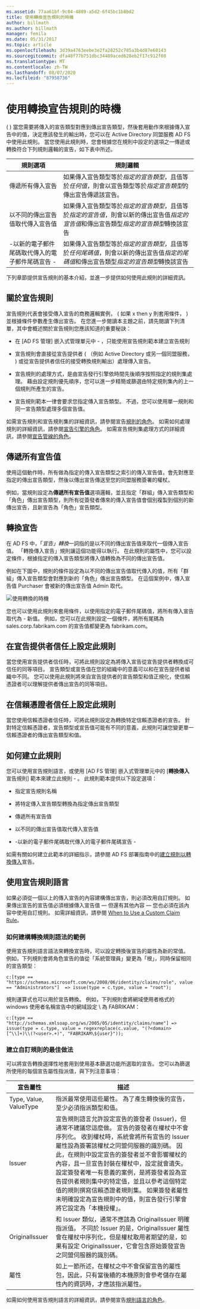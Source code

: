 ```yaml
---
ms.assetid: 77aa61bf-9c04-4889-a5d2-6f45bc1b8bd2
title: 使用轉換宣告規則的時機
author: billmath
ms.author: billmath
manager: femila
ms.date: 05/31/2017
ms.topic: article
ms.openlocfilehash: 3d39a4763eebe3e2fa28252c785a3b4d87e60143
ms.sourcegitcommit: dfa48f77b751dbc34409aced628eb2f17c912f08
ms.translationtype: MT
ms.contentlocale: zh-TW
ms.lasthandoff: 08/07/2020
ms.locfileid: "87958736"
---
```

# <a name="when-to-use-a-transform-claim-rule"></a>使用轉換宣告規則的時機
\( \) 當您需要將傳入的宣告類型對應到傳出宣告類型，然後套用動作來根據傳入宣告中的值，決定應該發生的輸出時，您可以在 Active Directory 同盟服務 AD FS 中使用此規則。 當您使用此規則時，您會根據您在規則中設定的選項之一傳遞或轉換符合下列規則邏輯的宣告，如下表中所述。

|規則選項|規則邏輯|
|---------------|--------------|
|傳遞所有傳入宣告|如果傳入宣告類型等於*指定的宣告類型*，且值等於*任何值*，則會以宣告類型等於*指定宣告類型*的傳出宣告傳遞該宣告。|
|以不同的傳出宣告值取代傳入宣告值|如果傳入宣告類型等於*指定的宣告類型*，且值等於*指定的宣告值*，則會以新的傳出宣告值*指定的宣告值*和傳出宣告類型*指定的宣告類型*轉換該宣告|
|\-以新的電子郵件尾碼取代傳入的電子郵件尾碼宣告 \-|如果傳入宣告類型等於*指定的宣告類型*，且值等於*任何尾碼值*，則會以新的傳出宣告值*指定的尾碼值*和傳出宣告類型*指定的宣告類型*轉換該宣告|

下列章節提供宣告規則的基本介紹，並進一步提供如何使用此規則的詳細資訊。

## <a name="about-claim-rules"></a>關於宣告規則
宣告規則代表會接受傳入宣告的商務邏輯實例， \( 如果 x then y 則套用條件， \) 並根據條件參數產生傳出宣告。 在您進一步閱讀本主題之前，請先閱讀下列清單，其中會概述關於宣告規則您應該知道的重要秘訣：

-   在 [AD FS 管理] 嵌入式管理單元中 \- ，只能使用宣告規則範本建立宣告規則

-   宣告規則會直接從宣告提供者 \( （例如 Active Directory 或另一個同盟服務， \) 或從宣告提供者信任的接受轉換規則輸出）處理傳入宣告。

-   宣告規則的處理方式，是由宣告發行引擎依時間先後順序按照指定的規則集處理。 藉由設定規則優先順序，您可以進一步精簡或篩選由特定規則集內的上一個規則所產生的宣告。

-   宣告規則範本一律會要求您指定傳入宣告類型。 不過，您可以使用單一規則和同一宣告類型處理多個宣告值。

如需宣告規則和宣告規則集的詳細資訊，請參閱宣告[規則的角色](The-Role-of-Claim-Rules.md)。 如需如何處理規則的詳細資訊，請參閱[宣告引擎的角色](The-Role-of-the-Claims-Engine.md)。 如需宣告規則集處理方式的詳細資訊，請參閱[宣告管線的角色](The-Role-of-the-Claims-Pipeline.md)。

## <a name="pass-through-all-claim-values"></a>傳遞所有宣告值
使用這個動作時，所有做為指定的傳入宣告類型之索引的傳入宣告值，會先對應至指定的傳出宣告類型，然後以傳出宣告傳送至您的同盟服務簽署的權杖。

例如，當規則設定為**傳遞所有宣告值**選項邏輯，並且指定「群組」傳入宣告類型和「角色」傳出宣告類型，則所有從簽發者傳來的傳入宣告值會個別複製到個別的新傳出宣告，且新宣告為「角色」宣告類型。

## <a name="transforming-a-claim"></a>轉換宣告
在 AD FS 中，「*宣告」轉換*一詞指的是以不同的傳出宣告值來取代一個傳入宣告值。 「轉換傳入宣告」規則讓這個功能得以執行。 在此規則的屬性中，您可以設定條件，根據指定的傳入宣告類型將傳入值轉換為不同的傳出宣告值。

例如在下圖中，規則的條件設定為以不同的傳出宣告值取代傳入的值，所有「群組」傳入宣告類型會對應到新的「角色」傳出宣告類型。 在這個案例中，傳入宣告值 Purchaser 會被新的傳出宣告值 Admin 取代。

![使用轉換的時機](media/adfs2_transform.gif)

您也可以使用此規則來套用條件，以使用指定的電子郵件尾碼值，將所有傳入宣告取代為 \- 新值。 例如，您可以在此規則設定一個條件，將所有尾碼為 sales.corp.fabrikam.com 的宣告值都變更為 fabrikam.com。

## <a name="configuring-this-rule-on-a-claims-provider-trust"></a>在宣告提供者信任上設定此規則
當您使用宣告提供者信任時，可將此規則設定為將傳入宣告從宣告提供者轉換成可信任的同等項目。 宣告類型或宣告值在您的組織中的意義可以和在宣告提供者組織中不同。 您可以使用此規則將來自宣告提供者的宣告類型和值正規化，使信賴憑證者可以理解提供者傳出宣告的同等項目。

## <a name="configuring-this-rule-on-a-relying-party-trust"></a>在信賴憑證者信任上設定此規則
當您使用信賴憑證者信任時，可將此規則設定為轉換特定信賴憑證者的宣告。 針對特定信賴憑證者，宣告類型或宣告值可能有不同的意義，此規則可讓您變更單一信賴憑證者的傳出宣告類型和值。

## <a name="how-to-create-this-rule"></a>如何建立此規則
您可以使用宣告規則語言，或使用 [AD FS 管理] 嵌入式管理單元中的 [**轉換傳入**宣告規則] 範本來建立此規則 \- 。 此規則範本提供以下設定選項：

-   指定宣告規則名稱

-   將特定傳入宣告類型轉換為指定傳出宣告類型

-   傳遞所有宣告值

-   以不同的傳出宣告值取代傳入宣告值

-   \-以新的電子郵件尾碼取代傳入的電子郵件尾碼宣告 \-

如需有關如何建立此範本的詳細指示，請參閱 AD FS 部署指南中的[建立規則以轉換傳入](/previous-versions/windows/it-pro/windows-server-2012-R2-and-2012/dd807068(v=ws.11))宣告。

## <a name="using-the-claim-rule-language"></a>使用宣告規則語言
如果必須從一個以上的傳入宣告的內容建構傳出宣告，則必須改用自訂規則。 如果傳出宣告的宣告值必須根據傳入宣告值 — 但還有其他內容 — 您也必須在該內容中使用自訂規則。 如需詳細資訊，請參閱 [When to Use a Custom Claim Rule](When-to-Use-a-Custom-Claim-Rule.md)。

### <a name="examples-of-how-to-construct-a-transform-rule-syntax"></a>如何建構轉換規則語法的範例
使用宣告規則語言語法來轉換宣告時，可以設定轉換後宣告的屬性為新的常值。 例如，下列規則會將角色宣告的值從「系統管理員」變更為「根」，同時保留相同的宣告類型：

```
c:[type == "https://schemas.microsoft.com/ws/2008/06/identity/claims/role", value == "Administrators"]  => issue(type = c.type, value = "root");
```

規則運算式也可以用於宣告轉換。 例如，下列規則會將網域使用者格式的 windows 使用者名稱宣告中的網域設定 \\ 為 FABRIKAM：

```
c:[type == "http://schemas.xmlsoap.org/ws/2005/05/identity/claims/name"] => issue(type = c.type, value = regexreplace(c.value, "(?<domain>[^\\]+)\\(?<user>.+)", "FABRIKAM\${user}"));
```

### <a name="best-practices-for-creating-custom-rules"></a>建立自訂規則的最佳做法
可以將宣告轉換選擇性地套用到使用基本篩選功能所選取的宣告。 您可以為篩選所使用的每個宣告屬性指派值，與下列注意事項：

|宣告屬性|描述|
|------------------|---------------|
|Type, Value, ValueType|指派最常使用這些屬性。 為了產生轉換後的宣告，至少必須指派類型和值。|
|Issuer|宣告規則語言允許設定宣告的簽發者 (Issuer)，但通常不建議您這麼做。 宣告的簽發者在權杖中不會序列化。 收到權杖時，系統會將所有宣告的 Issuer 屬性設為簽署該權杖之同盟伺服器的識別碼。 因此，在規則中設定宣告的簽發者並不會影響權杖的內容，且一旦宣告封裝在權杖中，設定就會遺失。 設定簽發者唯一有意義的案例，是將簽發者設為宣告提供者規則集中的特定值，並且以參考這個特定值的規則撰寫信賴憑證者規則集。 如果簽發者屬性未明確設定為宣告規則中的值，則宣告發行引擎會將它設定為「本機授權」。|
|OriginalIssuer|和 Issuer 類似，通常不應該為 OriginalIssuer 明確指派值。 不同於 Issuer 的是，OriginalIssuer 屬性會在權杖中序列化，但是權杖取用者期望的是，如果有設定 OriginalIssuer，它會包含原始簽發宣告之同盟伺服器的識別碼。|
|屬性|如上一節所述，在權杖之中不會保留宣告的屬性包，因此，只有當後續的本機原則會參考儲存在屬性內的資訊時，才應該指派屬性。|

如需如何使用宣告規則語言的詳細資訊，請參閱宣告[規則語言的角色](The-Role-of-the-Claim-Rule-Language.md)。

